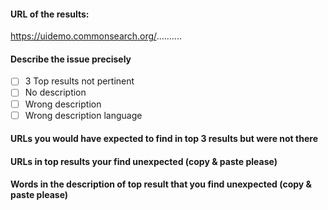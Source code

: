 #### URL of the results:
https://uidemo.commonsearch.org/..........

#### Describe the issue precisely
- [ ] 3 Top results not pertinent
- [ ] No description
- [ ] Wrong description
- [ ] Wrong description language

#### URLs you would have expected to find in top 3 results but were not there

#### URLs in top results your find unexpected (copy & paste please)

#### Words in the description of top result that you find unexpected (copy & paste please)
